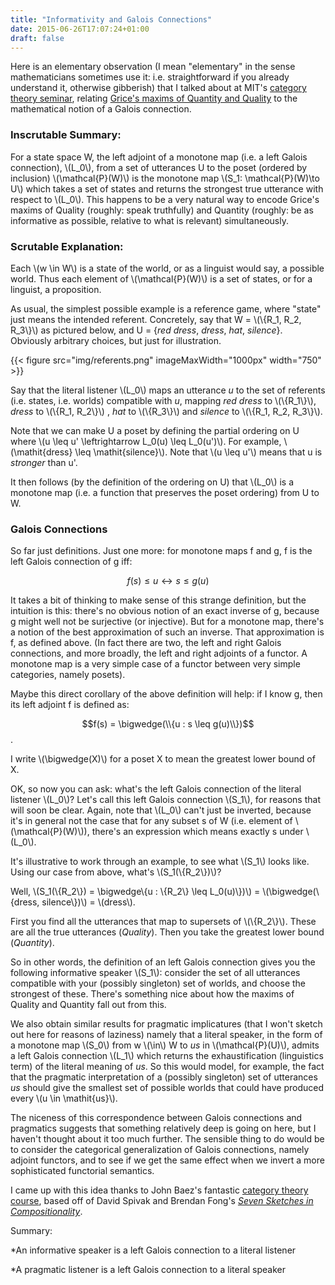 ```yaml
---
title: "Informativity and Galois Connections"
date: 2015-06-26T17:07:24+01:00
draft: false
---
```



<script type="text/javascript" async
  src="https://cdnjs.cloudflare.com/ajax/libs/mathjax/2.7.5/latest.js?config=TeX-MML-AM_CHTML">
</script>

Here is an elementary observation (I mean "elementary" in the sense mathematicians sometimes use it: i.e. straightforward if you already understand it, otherwise gibberish) that I talked about at MIT's [category theory seminar](http://brendanfong.com/seminar.html), relating [Grice's maxims of Quantity and Quality](http://www.glottopedia.org/index.php/Gricean_maxims) to the mathematical notion of a Galois connection.

### Inscrutable Summary:

For a state space W, the left adjoint of a monotone map (i.e. a left Galois connection), \\(L_0\\), from a set of utterances U to the poset (ordered by inclusion) \\(\mathcal{P}(W)\\) is the monotone map \\(S_1: \mathcal{P}(W)\to U\\) which takes a set of states and returns the strongest true utterance with respect to \\(L_0\\). This happens to be a very natural way to encode Grice's maxims of Quality (roughly: speak truthfully) and Quantity (roughly: be as informative as possible, relative to what is relevant) simultaneously.

### Scrutable Explanation:

Each \\(w \in W\\) is a state of the world, or as a linguist would say, a possible world. Thus each element of \\(\mathcal{P}(W)\\) is a set of states, or for a linguist, a proposition.

As usual, the simplest possible example is a reference game, where "state" just means the intended referent. Concretely, say that W = \\(\\{R_1, R_2, R_3\\}\\) as pictured below, and U = {*red dress*, *dress*, *hat*, *silence*}. Obviously arbitrary choices, but just for illustration.

{{< figure src="img/referents.png" imageMaxWidth="1000px" width="750" >}}

Say that the literal listener \\(L_0\\) maps an utterance *u* to the set of referents (i.e. states, i.e. worlds) compatible with *u*, mapping *red dress* to \\(\\{R_1\\}\\), *dress* to \\(\\{R_1, R_2\\}\\) , *hat* to \\(\\{R_3\\}\\) and *silence* to \\(\\{R_1, R_2, R_3\\}\\).

Note that we can make U a poset by defining the partial ordering on U where \\(u \leq u' \leftrightarrow L_0(u) \leq L_0(u')\\). For example, \\(\mathit{dress} \leq \mathit{silence}\\). Note that \\(u \leq u'\\) means that u is *stronger* than u'.

It then follows (by the definition of the ordering on U) that \\(L_0\\) is a monotone map (i.e. a function that preserves the poset ordering) from U to W.




### Galois Connections ###

<!-- The idea of a Galois connection (I think invented by Galois in his proof that there's no general formula for quintic equations) -->

So far just definitions. Just one more: for monotone maps f and g, f is the left Galois connection of g iff:

$$f(s) \leq u \leftrightarrow s \leq g(u)$$

It takes a bit of thinking to make sense of this strange definition, but the intuition is this: there's no obvious notion of an exact inverse of g, because g might well not be surjective (or injective). But for a monotone map, there's a notion of the best approximation of such an inverse. That approximation is f, as defined above. (In fact there are two, the left and right Galois connections, and more broadly, the left and right adjoints of a functor. A monotone map is a very simple case of a functor between very simple categories, namely posets).

Maybe this direct corollary of the above definition will help: if I know g, then its left adjoint f is defined as:

$$f(s) = \bigwedge(\\{u : s \leq g(u)\\})$$.

I write \\(\bigwedge(X)\\) for a poset X to mean the greatest lower bound of X.

OK, so now you can ask: what's the left Galois connection of the literal listener \\(L_0\\)? Let's call this left Galois connection \\(S_1\\), for reasons that will soon be clear. Again, note that \\(L_0\\) can't just be inverted, because it's in general not the case that for any subset s of W (i.e. element of \\(\mathcal{P}(W)\\)), there's an expression which means exactly s under \\(L_0\\).

It's illustrative to work through an example, to see what \\(S_1\\) looks like. Using our case from above, what's \\(S_1(\\{R_2\\})\\)?

Well, \\(S_1(\\{R_2\\}) = \bigwedge\\{u : \\{R_2\\} \leq L_0(u)\\})\\) = \\(\bigwedge(\\{dress, silence\\})\\) = \\(dress\\).

First you find all the utterances that map to supersets of \\(\\{R_2\\}\\). These are all the true utterances (*Quality*). Then you take the greatest lower bound (*Quantity*).

So in other words, the definition of an left Galois connection gives you the following informative speaker \\(S_1\\): consider the set of all utterances compatible with your (possibly singleton) set of worlds, and choose the strongest of these. There's something nice about how the maxims of Quality and Quantity fall out from this.

<!-- That's \\(\\{dress, silence\\}\\). Then you take the greatest lower bound.  -->





<!-- The notion of "Galois connection" formalizes "best approximation of the inverse of a monotone map between posets". (More abstractly, a Galois connection is a kind of adjoint functor, but that's by the by.) -->

We also obtain similar results for pragmatic implicatures (that I won't sketch out here for reasons of laziness) namely that a literal speaker, in the form of a monotone map \\(S_0\\) from w \\(\in\\) W to *us* in \\(\mathcal{P}(U)\\), admits a left Galois connection \\(L_1\\) which returns the exhaustification (linguistics term) of the literal meaning of *us*. So this would model, for example, the fact that the pragmatic interpretation of a (possibly singleton) set of utterances *us* should give the smallest set of possible worlds that could have produced every \\(u \in \mathit{us}\\).

The niceness of this correspondence between Galois connections and pragmatics suggests that something relatively deep is going on here, but I haven't thought about it too much further. The sensible thing to do would be to consider the categorical generalization of Galois connections, namely adjoint functors, and to see if we get the same effect when we invert a more sophisticated functorial semantics.

I came up with this idea thanks to John Baez's fantastic [category theory course](https://forum.azimuthproject.org/categories/applied-category-theory-course), based off of David Spivak and Brendan Fong's *[Seven Sketches in Compositionality](http://math.mit.edu/~dspivak/teaching/sp18/7Sketches.pdf)*.

Summary:

*An informative speaker is a left Galois connection to a literal listener

*A pragmatic listener is a left Galois connection to a literal speaker

